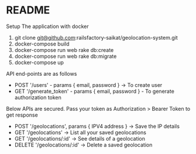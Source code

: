# README

Setup The application with docker

1. git clone git@github.com:railsfactory-saikat/geolocation-system.git
2. docker-compose build
3. docker-compose run web rake db:create
4. docker-compose run web rake db:migrate
5. docker-compose up

API end-points are as follows

* POST '/users' - params { email, password } -> To create user
* GET '/generate_token' - params { email, password } - To generate authorization token

Below APIs are secured. Pass your token as Authorization > Bearer Token to get response

* POST '/geolocations', params { IPV4 address } -> Save the IP details
* GET '/geolocations' -> List all your saved geolocations
* GET '/geolocations/:id' -> See details of a geolocation
* DELETE '/geolocations/:id' -> Delete a saved geolocation
